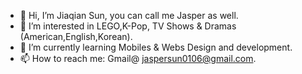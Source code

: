 - 👋 Hi, I’m Jiaqian Sun, you can call me Jasper as well.
- 👀 I’m interested in LEGO,K-Pop, TV Shows & Dramas (American,English,Korean).
- 🌱 I’m currently learning Mobiles & Webs Design and development.
- 📫 How to reach me: Gmail@ jaspersun0106@gmail.com.

<!---
sun00120/sun00120 is a ✨ special ✨ repository because its `README.md` (this file) appears on your GitHub profile.
You can click the Preview link to take a look at your changes.
--->
